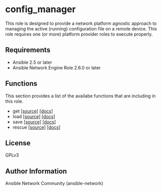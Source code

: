 # config_manager

This role is designed to provide a network platform agnostic approach to
managing the active (running) configuration file on a remote device.  This
role requires one (or more) platform provider roles to execute properly.

## Requirements

* Ansible 2.5 or later
* Ansible Network Engine Role 2.6.0 or later

## Functions

This section provides a list of the availabe functions that are including
in this role.  

* get [[source]](https://github.com/ansible-network/config_manager/blob/devel/tasks/get.yaml) [[docs]](https://github.com/ansible-network/config_manager/blob/devel/docs/get.md)
* load [[source]](https://github.com/ansible-network/config_manager/blob/devel/tasks/load.yaml) [[docs]](https://github.com/ansible-network/config_manager/blob/devel/docs/load.md)
* save [[source]](https://github.com/ansible-network/config_manager/blob/devel/tasks/save.yaml) [[docs]](https://github.com/ansible-network/config_manager/blob/devel/docs/save.md)
* rescue [[source]](https://github.com/ansible-network/config_manager/blob/devel/tasks/rescue.yaml) [[docs]](https://github.com/ansible-network/config_manager/blob/devel/docs/rescue.md)

## License

GPLv3

## Author Information

Ansible Network Community (ansible-network)
